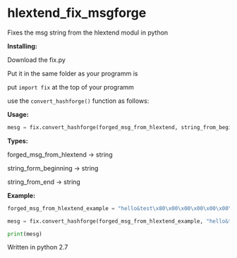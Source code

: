 # hlextend_fix_msgforge
Fixes the msg string from the hlextend modul in python

**Installing:**

Download the fix.py

Put it in the same folder as your programm is

put `import fix` at the top of your programm

use the `convert_hashforge()` function as follows:

**Usage:**
```python
mesg = fix.convert_hashforge(forged_msg_from_hlextend, string_from_beginning, string_from_end)
```
**Types:**

forged_msg_from_hlextend -> string

string_form_beginning -> string

string_from_end -> string

**Example:**
```python
forged_msg_from_hlextend_example = "hello&test\x80\x00\x00\x00\x00\x00\x00\x00\x00\x00\x00\0cthisistheend"

mesg = fix.convert_hashforge(forged_msg_from_hlextend_example, "hello&test", "thisistheend")

print(mesg)
```
Written in python 2.7
